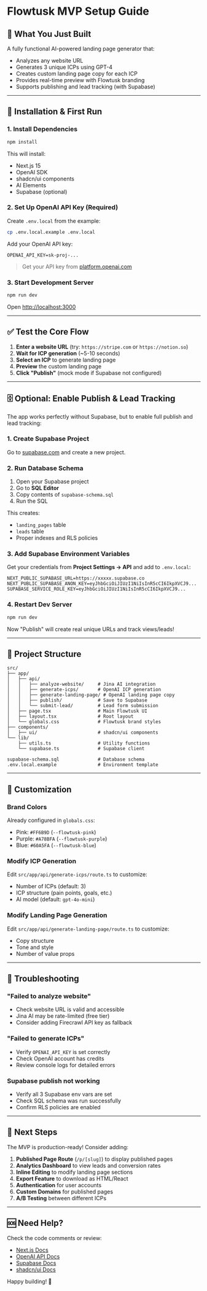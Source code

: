 # Flowtusk MVP Setup Guide

## 🎯 What You Just Built

A fully functional AI-powered landing page generator that:
- Analyzes any website URL
- Generates 3 unique ICPs using GPT-4
- Creates custom landing page copy for each ICP
- Provides real-time preview with Flowtusk branding
- Supports publishing and lead tracking (with Supabase)

---

## 🚀 Installation & First Run

### 1. Install Dependencies

```bash
npm install
```

This will install:
- Next.js 15
- OpenAI SDK
- shadcn/ui components
- AI Elements
- Supabase (optional)

### 2. Set Up OpenAI API Key (Required)

Create `.env.local` from the example:
```bash
cp .env.local.example .env.local
```

Add your OpenAI API key:
```env
OPENAI_API_KEY=sk-proj-...
```

> Get your API key from [platform.openai.com](https://platform.openai.com/api-keys)

### 3. Start Development Server

```bash
npm run dev
```

Open [http://localhost:3000](http://localhost:3000)

---

## ✅ Test the Core Flow

1. **Enter a website URL** (try: `https://stripe.com` or `https://notion.so`)
2. **Wait for ICP generation** (~5-10 seconds)
3. **Select an ICP** to generate landing page
4. **Preview** the custom landing page
5. **Click "Publish"** (mock mode if Supabase not configured)

---

## 🗄️ Optional: Enable Publish & Lead Tracking

The app works perfectly without Supabase, but to enable full publish and lead tracking:

### 1. Create Supabase Project

Go to [supabase.com](https://supabase.com/dashboard) and create a new project.

### 2. Run Database Schema

1. Open your Supabase project
2. Go to **SQL Editor**
3. Copy contents of `supabase-schema.sql`
4. Run the SQL

This creates:
- `landing_pages` table
- `leads` table
- Proper indexes and RLS policies

### 3. Add Supabase Environment Variables

Get your credentials from **Project Settings → API** and add to `.env.local`:

```env
NEXT_PUBLIC_SUPABASE_URL=https://xxxxx.supabase.co
NEXT_PUBLIC_SUPABASE_ANON_KEY=eyJhbGciOiJIUzI1NiIsInR5cCI6IkpXVCJ9...
SUPABASE_SERVICE_ROLE_KEY=eyJhbGciOiJIUzI1NiIsInR5cCI6IkpXVCJ9...
```

### 4. Restart Dev Server

```bash
npm run dev
```

Now "Publish" will create real unique URLs and track views/leads!

---

## 📁 Project Structure

```
src/
├── app/
│   ├── api/
│   │   ├── analyze-website/     # Jina AI integration
│   │   ├── generate-icps/       # OpenAI ICP generation
│   │   ├── generate-landing-page/ # OpenAI landing page copy
│   │   ├── publish/             # Save to Supabase
│   │   └── submit-lead/         # Lead form submission
│   ├── page.tsx                 # Main Flowtusk UI
│   ├── layout.tsx               # Root layout
│   └── globals.css              # Flowtusk brand styles
├── components/
│   ├── ui/                      # shadcn/ui components
└── lib/
    ├── utils.ts                 # Utility functions
    └── supabase.ts              # Supabase client

supabase-schema.sql              # Database schema
.env.local.example               # Environment template
```

---

## 🎨 Customization

### Brand Colors

Already configured in `globals.css`:
- Pink: `#FF6B9D` (`--flowtusk-pink`)
- Purple: `#A78BFA` (`--flowtusk-purple`)
- Blue: `#60A5FA` (`--flowtusk-blue`)

### Modify ICP Generation

Edit `src/app/api/generate-icps/route.ts` to customize:
- Number of ICPs (default: 3)
- ICP structure (pain points, goals, etc.)
- AI model (default: `gpt-4o-mini`)

### Modify Landing Page Generation

Edit `src/app/api/generate-landing-page/route.ts` to customize:
- Copy structure
- Tone and style
- Number of value props

---

## 🐛 Troubleshooting

### "Failed to analyze website"
- Check website URL is valid and accessible
- Jina AI may be rate-limited (free tier)
- Consider adding Firecrawl API key as fallback

### "Failed to generate ICPs"
- Verify `OPENAI_API_KEY` is set correctly
- Check OpenAI account has credits
- Review console logs for detailed errors

### Supabase publish not working
- Verify all 3 Supabase env vars are set
- Check SQL schema was run successfully
- Confirm RLS policies are enabled

---

## 🚢 Next Steps

The MVP is production-ready! Consider adding:

1. **Published Page Route** (`/p/[slug]`) to display published pages
2. **Analytics Dashboard** to view leads and conversion rates
3. **Inline Editing** to modify landing page sections
4. **Export Feature** to download as HTML/React
5. **Authentication** for user accounts
6. **Custom Domains** for published pages
7. **A/B Testing** between different ICPs

---

## 🆘 Need Help?

Check the code comments or review:
- [Next.js Docs](https://nextjs.org/docs)
- [OpenAI API Docs](https://platform.openai.com/docs)
- [Supabase Docs](https://supabase.com/docs)
- [shadcn/ui Docs](https://ui.shadcn.com)

Happy building! 🎉
